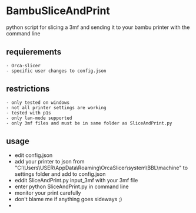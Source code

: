 # BambuSliceAndPrint
python script for slicing a 3mf and sending it to your bambu printer with the command line

## requierements 
    - Orca-slicer
    - specific user changes to config.json

## restrictions
    - only tested on windows
    - not all printer settings are working
    - tested with p1s
    - only lan-mode supported
    - only 3mf files and must be in same folder as SliceAndPrint.py

## usage 
- edit config.json
- add your printer to json from  "C:\Users\USER\AppData\Roaming\OrcaSlicer\system\BBL\machine" to settings folder and
add to config.json
- eddit SliceAndPrint.py input_3mf with your 3mf file
- enter python SliceAndPrint.py in command line
- monitor your print carefully
- don't blame me if anything goes sideways ;)
-